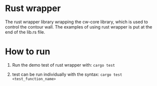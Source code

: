 # Rust wrapper 

The rust wrapper library wrapping the cw-core library, which is used to control the contour wall. The examples of using rust wrapper is put at the end of the lib.rs file.

# How to run
1. Run the demo test of rust wrapper with: 
```cargo test``` 

3. test can be run individually with the syntax:
```cargo test <test_function_name>```

